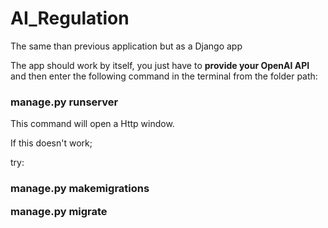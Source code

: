 # AI_Regulation

The same than previous application but as a Django app

The app should work by itself, you just have to  <strong> provide your OpenAI API </strong> and then enter the following command in the terminal from the folder path:

<h3>
manage.py runserver
</h3>

This command will open a Http window.

If this doesn't work;

try:

<h3>
manage.py makemigrations

manage.py migrate

</h3>
